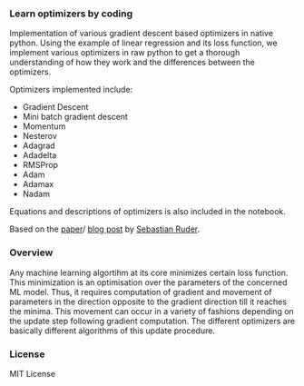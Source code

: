 ### Learn optimizers by coding

Implementation of various gradient descent based optimizers in native python. Using the example of linear regression and its loss function, we implement various optimizers in raw python to get a thorough understanding of how they work and the differences between the optimizers. 

Optimizers implemented include:

* Gradient Descent
* Mini batch gradient descent
* Momentum
* Nesterov
* Adagrad
* Adadelta
* RMSProp
* Adam
* Adamax
* Nadam

Equations and descriptions of optimizers is also included in the notebook. 

Based on the [paper](https://arxiv.org/pdf/1609.04747.pdf)/ [blog post](http://ruder.io/optimizing-gradient-descent/) by [Sebastian Ruder](http://ruder.io/).


### Overview
Any machine learning algortihm at its core minimizes certain loss function. This minimization is an optimisation over the parameters of the concerned ML model. Thus, it requires computation of gradient and movement of parameters in the direction opposite to the gradient direction till it reaches the minima. This movement can occur in a variety of fashions depending on the update step following gradient computation. The different optimizers are basically different algorithms of this update procedure.

### License

MIT License
